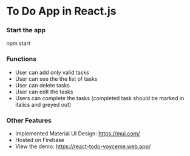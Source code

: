 # To Do App in React.js

### Start the app
npm start


### Functions
* User can add only valid tasks
* User can see the the list of tasks
* User can delete tasks
* User can edit the tasks
* Users can complete the tasks (completed task should be marked in italics and greyed out)

### Other Features
* Implemented Material UI Design: https://mui.com/
* Hosted on Firebase
* View the demo: https://react-todo-voyceme.web.app/
